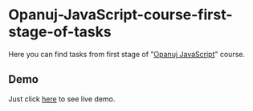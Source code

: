 # Opanuj-JavaScript-course-first-stage-of-tasks

Here you can find tasks from first stage of "[Opanuj JavaScript](https://przeprogramowani.pl/kurs-javascript/)" course.

## Demo

Just click [here](https://mb-dir.github.io/stickyNavProject/) to see live demo.
